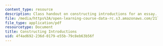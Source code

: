 ```yaml
---
content_type: resource
description: Class handout on constructing introductions for an essay.
file: /media/https%3A/open-learning-course-data-rc.s3.amazonaws.com/21l-001-foundations-of-western-culture-homer-to-dante-fall-2008/4f4ad692236d0179e55b79c8eb63b56f_construct_intro.pdf
file_type: application/pdf
resourcetype: Document
title: Constructing Introductions
uid: 4f4ad692-236d-0179-e55b-79c8eb63b56f
---
```

